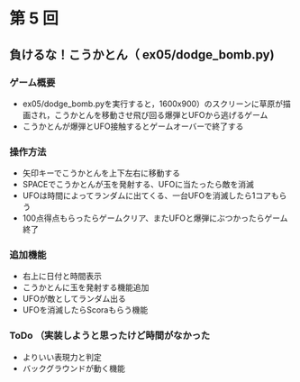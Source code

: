 # 第 5 回
## 負けるな！こうかとん（ ex05/dodge_bomb.py)
### ゲーム概要
- ex05/dodge_bomb.pyを実行すると，1600x900）のスクリーンに草原が描画され，こうかとんを移動させ飛び回る爆弾とUFOから逃げるゲーム
- こうかとんが爆弾とUFO接触するとゲームオーバーで終了する
### 操作方法
- 矢印キーでこうかとんを上下左右に移動する
- SPACEでこうかとんが玉を発射する、UFOに当たったら敵を消滅
- UFOは時間によってランダムに出てくる、一台UFOを消滅したら1コアもらう
- 100点得点もらったらゲームクリア、またUFOと爆弾にぶつかったらゲーム終了
### 追加機能
- 右上に日付と時間表示
- こうかとんに玉を発射する機能追加
- UFOが敵としてランダム出る
- UFOを消滅したらScoraもらう機能
### ToDo （実装しようと思ったけど時間がなかった
- よりいい表現力と判定
- バックグラウンドが動く機能